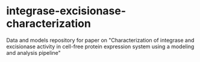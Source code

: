 # integrase-excisionase-characterization
Data and models repository for paper on "Characterization of integrase and excisionase activity in cell-free protein expression system using a modeling and analysis pipeline"
